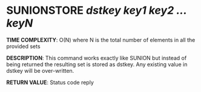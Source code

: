 # SUNIONSTORE *dstkey key1 key2 ... keyN*

**TIME COMPLEXITY**:
O(N) where N is the total number of elements in all the provided sets

**DESCRIPTION**:
This command works exactly like SUNION but instead of being returned the
resulting set is stored as dstkey. Any existing value in dstkey will be
over-written.

**RETURN VALUE**:
Status code reply
